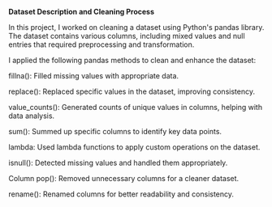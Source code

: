 

**Dataset Description and Cleaning Process**


In this project, I worked on cleaning a dataset using Python's pandas library. The dataset contains various columns, including mixed values and null entries that required preprocessing and transformation.

I applied the following pandas methods to clean and enhance the dataset:

fillna(): Filled missing values with appropriate data.

replace(): Replaced specific values in the dataset, improving consistency.

value_counts(): Generated counts of unique values in columns, helping with data analysis.

sum(): Summed up specific columns to identify key data points.

lambda: Used lambda functions to apply custom operations on the dataset.

isnull(): Detected missing values and handled them appropriately.

Column pop(): Removed unnecessary columns for a cleaner dataset.

rename(): Renamed columns for better readability and consistency.
